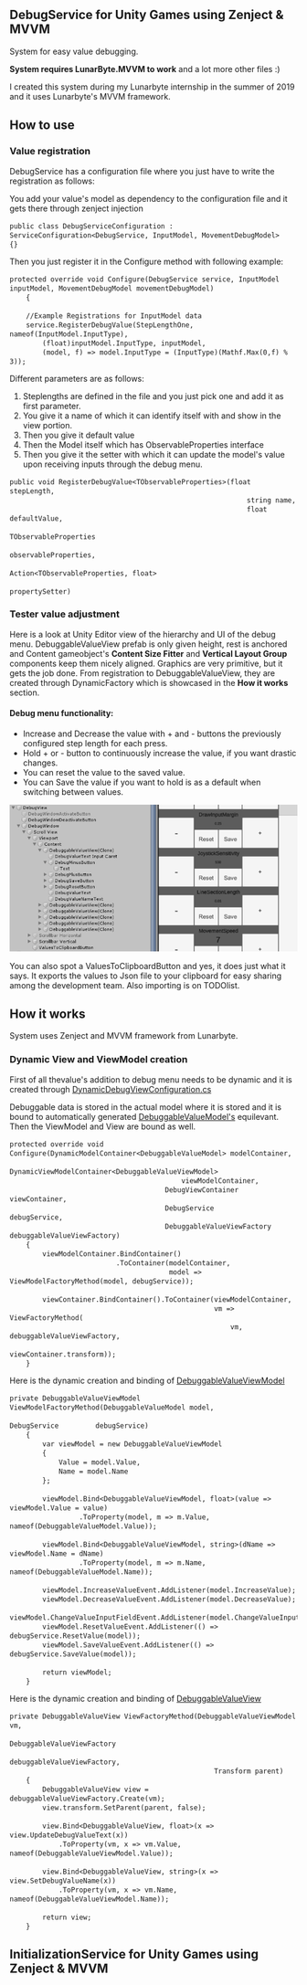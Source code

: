 ## DebugService for Unity Games using Zenject & MVVM
System for easy value debugging.

**System requires LunarByte.MVVM to work** and a lot more other files :)

I created this system during my Lunarbyte internship in the summer of 2019 and it uses Lunarbyte's MVVM framework.

## How to use

### Value registration
DebugService has a configuration file where you just have to write the registration as follows:

You add your value's model as dependency to the configuration file and it gets there through zenject injection
```
public class DebugServiceConfiguration : ServiceConfiguration<DebugService, InputModel, MovementDebugModel>
{}
```
Then you just register it in the Configure method with following example:
```
protected override void Configure(DebugService service, InputModel inputModel, MovementDebugModel movementDebugModel)
	{
	
	//Example Registrations for InputModel data
	service.RegisterDebugValue(StepLengthOne, nameof(InputModel.InputType),
	    (float)inputModel.InputType, inputModel,
	    (model, f) => model.InputType = (InputType)(Mathf.Max(0,f) % 3));
```
Different parameters are as follows:
1. Steplengths are defined in the file and you just pick one and add it as first parameter.
2. You give it a name of which it can identify itself with and show in the view portion.
3. Then you give it default value
4. Then the Model itself which has ObservableProperties interface
5. Then you give it the setter with which it can update the model's value upon receiving inputs through the debug menu.
```
public void RegisterDebugValue<TObservableProperties>(float  stepLength,
	                                                      string name,
	                                                      float  defaultValue,
	                                                      TObservableProperties
		                                                      observableProperties,
	                                                      Action<TObservableProperties, float>
		                                                      propertySetter)
```
### Tester value adjustment
Here is a look at Unity Editor view of the hierarchy and UI of the debug menu.
DebuggableValueView prefab is only given height, rest is anchored and Content gameobject's **Content Size Fitter** and **Vertical Layout Group** components keep them nicely aligned.
Graphics are very primitive, but it gets the job done.
From registration to DebuggableValueView, they are created through DynamicFactory which is showcased in the **How it works** section.

#### Debug menu functionality:
- Increase and Decrease the value with + and - buttons the previously configured step length for each press.
- Hold + or - button to continuously increase the value, if you want drastic changes.
- You can reset the value to the saved value.
- You can Save the value if you want to hold is as a default when switching between values.

![DebugServiceHierarchy](https://github.com/Zimbe/Show_Case/blob/master/GithubImages/ShowCasePictures/DebugService.PNG)

You can also spot a ValuesToClipboardButton and yes, it does just what it says. It exports the values to Json file to your clipboard for easy sharing among the development team. Also importing is on TODOlist.
## How it works
System uses Zenject and MVVM framework from Lunarbyte.
### Dynamic View and ViewModel creation
First of all thevalue's addition to debug menu needs to be dynamic and it is created through [DynamicDebugViewConfiguration.cs](https://github.com/Zimbe/Show_Case/blob/master/DynamicDebugViewConfiguration.cs)

Debuggable data is stored in the actual model where it is stored and it is bound to automatically generated [DebuggableValueModel's](https://github.com/Zimbe/Show_Case/blob/master/DebuggableValueModel.cs) equilevant. Then the ViewModel and View are bound as well.
```
protected override void Configure(DynamicModelContainer<DebuggableValueModel> modelContainer,
	                                  DynamicViewModelContainer<DebuggableValueViewModel>
		                                  viewModelContainer,
	                                  DebugViewContainer         viewContainer,
	                                  DebugService               debugService,
	                                  DebuggableValueViewFactory debuggableValueViewFactory)
	{
		viewModelContainer.BindContainer()
		                  .ToContainer(modelContainer,
		                               model => ViewModelFactoryMethod(model, debugService));

		viewContainer.BindContainer().ToContainer(viewModelContainer,
		                                          vm => ViewFactoryMethod(
			                                          vm, debuggableValueViewFactory,
			                                          viewContainer.transform));
	}
```
Here is the dynamic creation and binding of [DebuggableValueViewModel](https://github.com/Zimbe/Show_Case/blob/master/DebuggableValueViewModel.cs)
```
private DebuggableValueViewModel ViewModelFactoryMethod(DebuggableValueModel model,
	                                                        DebugService         debugService)
	{
		var viewModel = new DebuggableValueViewModel
		{
			Value = model.Value,
			Name = model.Name
		};

		viewModel.Bind<DebuggableValueViewModel, float>(value => viewModel.Value = value)
		         .ToProperty(model, m => m.Value, nameof(DebuggableValueModel.Value));

		viewModel.Bind<DebuggableValueViewModel, string>(dName => viewModel.Name = dName)
		         .ToProperty(model, m => m.Name, nameof(DebuggableValueModel.Name));

		viewModel.IncreaseValueEvent.AddListener(model.IncreaseValue);
		viewModel.DecreaseValueEvent.AddListener(model.DecreaseValue);
		viewModel.ChangeValueInputFieldEvent.AddListener(model.ChangeValueInputField);
		viewModel.ResetValueEvent.AddListener(() => debugService.ResetValue(model));
		viewModel.SaveValueEvent.AddListener(() => debugService.SaveValue(model));

		return viewModel;
	}
```
Here is the dynamic creation and binding of [DebuggableValueView](https://github.com/Zimbe/Show_Case/blob/master/DebuggableValueView.cs)
```
private DebuggableValueView ViewFactoryMethod(DebuggableValueViewModel vm,
	                                              DebuggableValueViewFactory
		                                              debuggableValueViewFactory,
	                                              Transform parent)
	{
		DebuggableValueView view = debuggableValueViewFactory.Create(vm);
		view.transform.SetParent(parent, false);

		view.Bind<DebuggableValueView, float>(x => view.UpdateDebugValueText(x))
		    .ToProperty(vm, x => vm.Value, nameof(DebuggableValueViewModel.Value));

		view.Bind<DebuggableValueView, string>(x => view.SetDebugValueName(x))
		    .ToProperty(vm, x => vm.Name, nameof(DebuggableValueViewModel.Name));

		return view;
	}

```

## InitializationService for Unity Games using Zenject & MVVM
